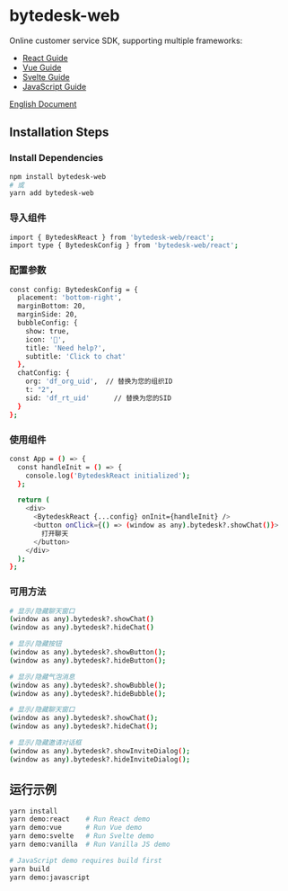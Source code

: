 <!--
 * @Author: jackning 270580156@qq.com
 * @Date: 2024-12-28 13:08:41
 * @LastEditors: jackning 270580156@qq.com
 * @LastEditTime: 2025-03-10 22:46:18
 * @Description: bytedesk.com https://github.com/Bytedesk/bytedesk
 *   Please be aware of the BSL license restrictions before installing Bytedesk IM – 
 *  selling, reselling, or hosting Bytedesk IM as a service is a breach of the terms and automatically terminates your rights under the license. 
 *  仅支持企业内部员工自用，严禁私自用于销售、二次销售或者部署SaaS方式销售 
 *  Business Source License 1.1: https://github.com/Bytedesk/bytedesk/blob/main/LICENSE 
 *  contact: 270580156@qq.com 
 *  联系：270580156@qq.com
 * Copyright (c) 2024 by bytedesk.com, All Rights Reserved. 
-->
# bytedesk-web

Online customer service SDK, supporting multiple frameworks:

- [React Guide](examples/react-demo/readme.md)
- [Vue Guide](examples/vue-demo/readme.md)
- [Svelte Guide](examples/svelte-demo/readme.md)
- [JavaScript Guide](examples/javascript-demo/readme.md)

[English Document](readme.md)

## Installation Steps

### Install Dependencies

```bash
npm install bytedesk-web
# 或
yarn add bytedesk-web
```

### 导入组件

```bash
import { BytedeskReact } from 'bytedesk-web/react';
import type { BytedeskConfig } from 'bytedesk-web/react';
```

### 配置参数

```bash
const config: BytedeskConfig = {
  placement: 'bottom-right',
  marginBottom: 20,
  marginSide: 20,
  bubbleConfig: {
    show: true,
    icon: '👋',
    title: 'Need help?',
    subtitle: 'Click to chat'
  },
  chatConfig: {
    org: 'df_org_uid',  // 替换为您的组织ID
    t: "2",
    sid: 'df_rt_uid'      // 替换为您的SID
  }
};
```

### 使用组件

```bash
const App = () => {
  const handleInit = () => {
    console.log('BytedeskReact initialized');
  };

  return (
    <div>
      <BytedeskReact {...config} onInit={handleInit} />
      <button onClick={() => (window as any).bytedesk?.showChat()}>
        打开聊天
      </button>
    </div>
  );
};
```

### 可用方法

```bash
# 显示/隐藏聊天窗口
(window as any).bytedesk?.showChat() 
(window as any).bytedesk?.hideChat()

# 显示/隐藏按钮
(window as any).bytedesk?.showButton();
(window as any).bytedesk?.hideButton();

# 显示/隐藏气泡消息
(window as any).bytedesk?.showBubble();
(window as any).bytedesk?.hideBubble();

# 显示/隐藏聊天窗口
(window as any).bytedesk?.showChat();
(window as any).bytedesk?.hideChat();

# 显示/隐藏邀请对话框
(window as any).bytedesk?.showInviteDialog();
(window as any).bytedesk?.hideInviteDialog();
```

## 运行示例

```bash
yarn install
yarn demo:react    # Run React demo
yarn demo:vue      # Run Vue demo
yarn demo:svelte   # Run Svelte demo
yarn demo:vanilla  # Run Vanilla JS demo

# JavaScript demo requires build first
yarn build
yarn demo:javascript
```
